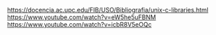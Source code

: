 https://docencia.ac.upc.edu/FIB/USO/Bibliografia/unix-c-libraries.html
https://www.youtube.com/watch?v=eW5he5uFBNM
https://www.youtube.com/watch?v=icbR8V5eOQc
